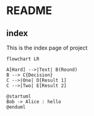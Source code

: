 # README

## index

This is the index page of project

```mermaid
flowchart LR

A[Hard] -->|Text| B(Round)
B --> C{Decision}
C -->|One| D[Result 1]
C -->|Two| E[Result 2]
```

```plantuml
@startuml
Bob -> Alice : hello
@enduml
```